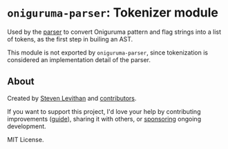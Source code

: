 # `oniguruma-parser`: Tokenizer module

Used by the [parser](https://github.com/slevithan/oniguruma-parser/blob/main/src/parser/README.md) to convert Oniguruma pattern and flag strings into a list of tokens, as the first step in builing an AST.

This module is not exported by `oniguruma-parser`, since tokenization is considered an implementation detail of the parser.

## About

Created by [Steven Levithan](https://github.com/slevithan) and [contributors](https://github.com/slevithan/oniguruma-parser/graphs/contributors).

If you want to support this project, I'd love your help by contributing improvements ([guide](https://github.com/slevithan/oniguruma-parser/blob/main/CONTRIBUTING.md)), sharing it with others, or [sponsoring](https://github.com/sponsors/slevithan) ongoing development.

MIT License.
